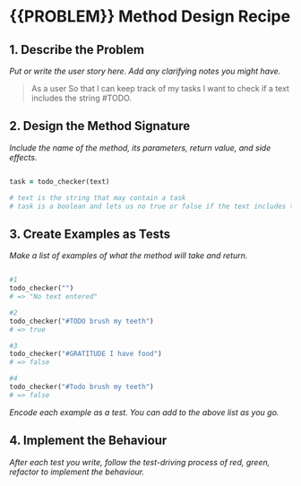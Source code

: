 # {{PROBLEM}} Method Design Recipe

## 1. Describe the Problem

_Put or write the user story here. Add any clarifying notes you might have._

> As a user
> So that I can keep track of my tasks
> I want to check if a text includes the string #TODO.

## 2. Design the Method Signature

_Include the name of the method, its parameters, return value, and side effects._

```ruby

task = todo_checker(text)

# text is the string that may contain a task
# task is a boolean and lets us no true or false if the text includes the text #TODO

```

## 3. Create Examples as Tests

_Make a list of examples of what the method will take and return._

```ruby

#1
todo_checker("")
# => "No text entered"

#2
todo_checker("#TODO brush my teeth")
# => true

#3
todo_checker("#GRATITUDE I have food")
# => false

#4
todo_checker("#Todo brush my teeth")
# => false

```

_Encode each example as a test. You can add to the above list as you go._

## 4. Implement the Behaviour

_After each test you write, follow the test-driving process of red, green, refactor to implement the behaviour._